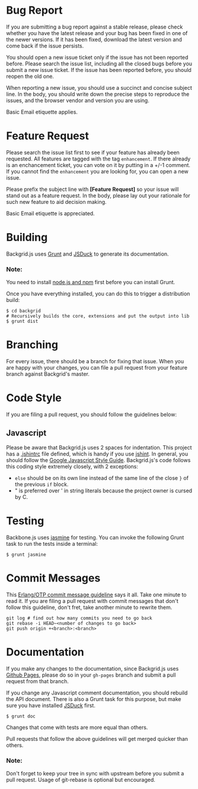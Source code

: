 Bug Report
==========

If you are submitting a bug report against a stable release, please check
whether you have the latest release and your bug has been fixed in one of the
newer versions. If it has been fixed, download the latest version and come back
if the issue persists.

You should open a new issue ticket only if the issue has not been reported
before. Please search the issue list, including all the closed bugs before you
submit a new issue ticket. If the issue has been reported before, you should
reopen the old one.

When reporting a new issue, you should use a succinct and concise subject
line. In the body, you should write down the precise steps to reproduce the
issues, and the browser vendor and version you are using.

Basic Email etiquette applies.

Feature Request
===============

Please search the issue list first to see if your feature has already been
requested. All features are tagged with the tag `enhancement`. If there already
is an enchancement ticket, you can vote on it by putting in a +/-1 comment. If
you cannot find the `enhancement` you are looking for, you can open a new issue.

Please prefix the subject line with **[Feature Request]** so your issue will
stand out as a feature request. In the body, please lay out your rationale for
such new feature to aid decision making.

Basic Email etiquette is appreciated.

Building
========

Backgrid.js uses [Grunt](http://gruntjs.com/) and [JSDuck](https://github.com/senchalabs/jsduck) to
generate its documentation.

### Note:

You need to install [node.js and npm](http://nodejs.org) first before you can
install Grunt.

Once you have everything installed, you can do this to trigger a distribution
build:

```shell
$ cd backgrid
# Recursively builds the core, extensions and put the output into lib
$ grunt dist
```

Branching
=========

For every issue, there should be a branch for fixing that issue. When you are
happy with your changes, you can file a pull request from your feature branch
against Backgrid's master.


Code Style
==========
If you are filing a pull request, you should follow the guidelines below:

Javascript
----------

Please be aware that Backgrid.js uses 2 spaces for indentation. This project has
a [.jshintrc](.jshintrc) file defined, which is handy if you use
[jshint](http://www.jshint.com). In general, you should follow the
[Google Javascript Style Guide](http://google-styleguide.googlecode.com/svn/trunk/javascriptguide.xml). Backgrid.js's
code follows this coding style extremely closely, with 2 exceptions:

- `else` should be on its own line instead of the same line of the close `}` of
  the previous `if` block.
- " is preferred over ' in string literals because the project owner is cursed
   by C.

Testing
=======

Backbone.js uses [jasmine](http://pivotal.github.com/jasmine/) for testing. You
can invoke the following Grunt task to run the tests inside a terminal:

```shell
$ grunt jasmine
```

Commit Messages
===============

This
[Erlang/OTP commit message guideline](https://github.com/erlang/otp/wiki/Writing-good-commit-messages)
says it all. Take one minute to read it. If you are filing a pull request with
commit messages that don't follow this guideline, don't fret, take another
minute to rewrite them.

```shell
git log # find out how many commits you need to go back
git rebase -i HEAD~<number of changes to go back>
git push origin +<branch>:<branch>
```

Documentation
=============

If you make any changes to the documentation, since Backgrid.js uses
[Github Pages](http://pages.github.com), please do so in your `gh-pages` branch
and submit a pull request from that branch.

If you change any Javascript comment documentation, you should rebuild the API
document. There is also a Grunt task for this purpose, but make sure you have
installed [JSDuck](https://github.com/senchalabs/jsduck) first.

```shell
$ grunt doc
```

Changes that come with tests are more equal than others.

Pull requests that follow the above guidelines will get merged quicker than
others.

### Note:

Don't forget to keep your tree in sync with upstream before you submit a
pull request. Usage of git-rebase is optional but encouraged.
